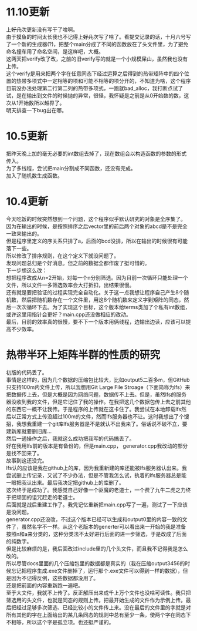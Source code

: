 # 11.10更新
上~~好几~~次更新没有写干了啥啊。  
由于摸鱼的时间太长我也不记得上~~好几~~次写了啥了。看提交记录的话，十月六号写了一个新的生成器(?)，把整个main分成了不同的函数放在了头文件里，为了避免命名撞车用了命名空间，是这样吧，大概。  
这两天把verify改了改，之前的旧verify写的就是一个小规模屎山，虽然我也没有上传。  
这个verify是用来把两个字在任意同态下经过运算之后得到的热带矩阵中的四个位置的热带多项式中一定相等的项和可能不相等的项分开的，不知道为啥，这个程序目前没办法处理第二行第二列的热带多项式，一跑就bad_alloc，我打断点试了试，是在输出到文件的时候抛的异常，很怪，我怀疑是之前是从0开始数的数，这次从1开始数所以越界了。  
明天排查一下bug出在哪。
# 10.5更新  
把昨天晚上加的毫无必要的int数组去掉了，现在数组会以构造函数的参数的形式传入。  
为了多线程，尝试把main分割成不同函数，还没有完成。  
加入了随机数生成函数。

# 10.4更新  
今天吃饭的时候突然想到一个问题，这个程序似乎默认研究的对象是全序集了。  
因为在输出的时候，是按照排序之后vector里的前后两个对象的abcd是不是完全一致来输出的。  
但是程序里定义的序关系只排了a，后面的bcd没排，所以在输出的时候很有可能落下一些。  
所以修改了排序规则，在这个定义下就没问题了。  
发现问题总归是个好消息。但之前的数据全都作废了挺可惜的。  
下一步想这么改：  
想把程序改成从n=2开始，对每一个n分别筛选。因为目前一次循环只能处理一个文件，所以文件一多筛选效率会大打折扣，出结果很慢。  
还有就是要把验证的过程实现完全自动化。关于这一点我想让程序自己产生8个随机数，然后把随机数存在一个文件里，用这8个随机数来定义字到矩阵的同态，然后一次次循环下去。为了实现这个目标，这个版本给terms类加了个私有int数组，或许这里用指针会更好？main.cpp还没做相应的改动。   
最后，目前的效率真的很慢，要不下一个版本用俩线程，边输出边读，应该可以提高不少效率。

 # 热带半环上矩阵半群的性质的研究

初版的代码丢了。  
事情是这样的，因为几个数据的压缩包比较大，比如output5二百多m，但GitHub只支持100m内文件上传，所以我想用Git Large File Stroage（下面简称为lfs）来把数据传上去，但是大概是因为网络问题，数据传不上去。但是，虽然lfs的服务器没收到我的文件，但是它记住了我的操作。在我把这几个数据包传上去之前其他的东西它一概不让我传。于是程序的上传就在这卡住了。我尝试在本地卸载lfs然后以正常方式上传没超过100m的文件，然而lfs服务器也不让。这时我想出了个馊招，我想我重建一个git库lfs服务器是不是就认不出我来了。俗话说不破不立，要建新库就要删旧库...  
然后一通操作之后，我就这么成功把我写的代码搞丢了。   
好在我用lfs前的版本是有备份的，但是main.cpp， generator.cpp我改动的部分是找不回来了。    
故事到这还没完。  
lfs认的应该是我在github上的库，因为我重新建的库还能被lfs服务器认出来。我尝试删上传记录，又试了不少办法，但是不管我怎么试，执着的lfs服务器总是能一眼把我认出来。最后我决定把github上的库删了。    
这次终于是成功了。我感觉自己好像一个驱魔的老道士，一个费了九牛二虎之力终于把顽固的诅咒赶走的老道士。  
后面就是战后重建工作了。我凭记忆重新把main.cpp写了一遍，测试了一下应该是没问题。  
generator.cpp还没改，不过这个版本已经可以生成和output0里的内容一致的文件了，虽然名字不一样。从这个老版本的generter可以看出来一开始的我是准备按照n和a来分类的，这种分类法不太好进行后面的进一步筛选，于是改成了后面的纯数字。  
但是比较麻烦的是，我后面改过include里的几个头文件，而且我不记得我是怎么改的。  
所以尽管docs里面的几个压缩包里的数据都是真实的（我在压缩output3456的时候忘记把程序生成.exe文件删掉了，运行那个.exe文件可以得到一样的数据），但是因为不记得反例，这些数据都没用了。   
还是把前面的内容重新跑一遍吧。  
至于大文件，我就不上传了。反正解压出来成千上万个文件也没啥可读性。我只把筛选用的头文件，也就是同态的规则上传。把最开始生成的文件作为示例上传。最后把经过足够多次筛选、已经比较小的文件传上来。没在最后的文件里的字就是对所有其他的字在上面给出的某几条同态的规则中总有至少一条，使两个字在同态下不相等，所以这个字是孤立项。也还挺严谨的。